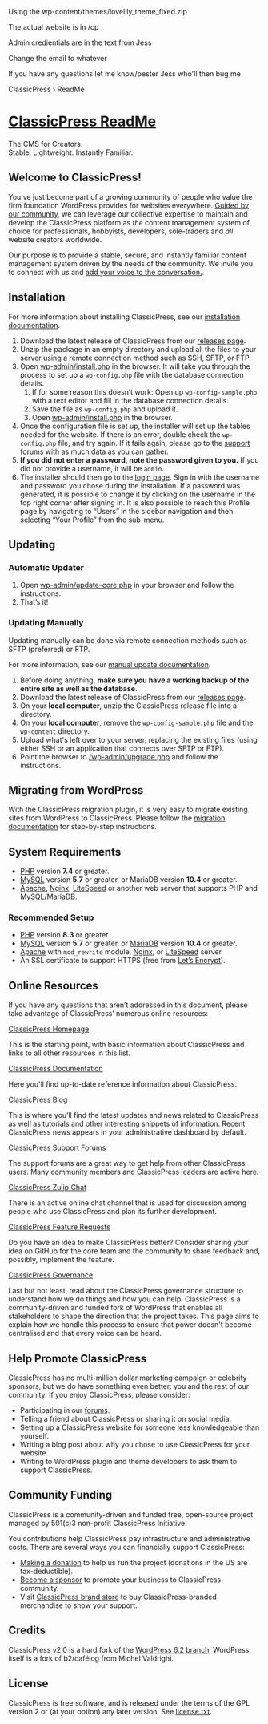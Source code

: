 Using the wp-content/themes/lovelily_theme_fixed.zip

The actual website is in /cp

Admin credientials are in the text from Jess

Change the email to whatever

If you have any questions let me know/pester Jess who'll then bug me


ClassicPress › ReadMe 

[ClassicPress ReadMe](https://www.classicpress.net/)
====================================================

The CMS for Creators.  
Stable. Lightweight. Instantly Familiar.

Welcome to ClassicPress!
------------------------

You’ve just become part of a growing community of people who value the firm foundation WordPress provides for websites everywhere. [Guided by our community](https://www.classicpress.net/governance/), we can leverage our collective expertise to maintain and develop the ClassicPress platform as _the_ content management system of choice for professionals, hobbyists, developers, sole-traders and _all_ website creators worldwide.

Our purpose is to provide a stable, secure, and instantly familiar content management system driven by the needs of the community. We invite you to connect with us and [add your voice to the conversation.](#resources).

Installation
------------

For more information about installing ClassicPress, see our [installation documentation](https://docs.classicpress.net/installing-classicpress/).

1.  Download the latest release of ClassicPress from our [releases page](https://link.classicpress.net/releases/).
2.  Unzip the package in an empty directory and upload all the files to your server using a remote connection method such as SSH, SFTP, or FTP.
3.  Open [wp-admin/install.php](wp-admin/install.php) in the browser. It will take you through the process to set up a `wp-config.php` file with the database connection details.
    1.  If for some reason this doesn’t work: Open up `wp-config-sample.php` with a text editor and fill in the database connection details.
    2.  Save the file as `wp-config.php` and upload it.
    3.  Open [wp-admin/install.php](wp-admin/install.php) in the browser.
4.  Once the configuration file is set up, the installer will set up the tables needed for the website. If there is an error, double check the `wp-config.php` file, and try again. If it fails again, please go to the [support forums](https://forums.classicpress.net/c/support "ClassicPress support") with as much data as you can gather.
5.  **If you did not enter a password, note the password given to you.** If you did not provide a username, it will be `admin`.
6.  The installer should then go to the [login page](wp-login.php). Sign in with the username and password you chose during the installation. If a password was generated, it is possible to change it by clicking on the username in the top right corner after signing in. It is also possible to reach this Profile page by navigating to “Users” in the sidebar navigation and then selecting “Your Profile” from the sub-menu.

Updating
--------

### Automatic Updater

1.  Open [wp-admin/update-core.php](wp-admin/update-core.php) in your browser and follow the instructions.
2.  That’s it!

### Updating Manually

Updating manually can be done via remote connection methods such as SFTP (preferred) or FTP.

For more information, see our [manual update documentation](https://docs.classicpress.net/updating-classicpress/#updating-classicpress-manually).

1.  Before doing anything, **make sure you have a working backup of the entire site as well as the database**.
2.  Download the latest release of ClassicPress from our [releases page](https://link.classicpress.net/releases/).
3.  On your **local computer**, unzip the ClassicPress release file into a directory.
4.  On your **local computer**, remove the `wp-config-sample.php` file and the `wp-content` directory.
5.  Upload what's left over to your server, replacing the existing files (using either SSH or an application that connects over SFTP or FTP).
6.  Point the browser to [/wp-admin/upgrade.php](wp-admin/upgrade.php) and follow the instructions.

Migrating from WordPress
------------------------

With the ClassicPress migration plugin, it is very easy to migrate existing sites from WordPress to ClassicPress. Please follow the [migration documentation](https://docs.classicpress.net/installing-classicpress/#migrate-classicpress) for step-by-step instructions.

System Requirements
-------------------

*   [PHP](https://secure.php.net/) version **7.4** or greater.
*   [MySQL](https://www.mysql.com/) version **5.7** or greater, or MariaDB version **10.4** or greater.
*   [Apache](https://httpd.apache.org/), [Nginx](https://nginx.org/en/), [LiteSpeed](https://www.litespeedtech.com/) or another web server that supports PHP and MySQL/MariaDB.

### Recommended Setup

*   [PHP](https://secure.php.net/) version **8.3** or greater.
*   [MySQL](https://www.mysql.com/) version **5.7** or greater, or [MariaDB](https://mariadb.org/) version **10.4** or greater.
*   [Apache](https://httpd.apache.org/) with `mod_rewrite` module, [Nginx](https://nginx.org/en/), or [LiteSpeed](https://www.litespeedtech.com/) server.
*   An SSL certificate to support HTTPS (free from [Let’s Encrypt](https://letsencrypt.org/)).

Online Resources
----------------

If you have any questions that aren’t addressed in this document, please take advantage of ClassicPress’ numerous online resources:

[ClassicPress Homepage](https://www.classicpress.net/)

This is the starting point, with basic information about ClassicPress and links to all other resources in this list.

[ClassicPress Documentation](https://docs.classicpress.net/)

Here you'll find up-to-date reference information about ClassicPress.

[ClassicPress Blog](https://www.classicpress.net/blog/)

This is where you’ll find the latest updates and news related to ClassicPress as well as tutorials and other interesting snippets of information. Recent ClassicPress news appears in your administrative dashboard by default.

[ClassicPress Support Forums](https://forums.classicpress.net/c/support)

The support forums are a great way to get help from other ClassicPress users. Many community members and ClassicPress leaders are active here.

[ClassicPress Zulip Chat](https://www.classicpress.net/join-zulip/)

There is an active online chat channel that is used for discussion among people who use ClassicPress and plan its further development.

[ClassicPress Feature Requests](https://github.com/ClassicPress/ClassicPress/issues/new/choose)

Do you have an idea to make ClassicPress better? Consider sharing your idea on GitHub for the core team and the community to share feedback and, possibly, implement the feature.

[ClassicPress Governance](https://www.classicpress.net/governance/)

Last but not least, read about the ClassicPress governance structure to understand how we do things and how you can help. ClassicPress is a community-driven and funded fork of WordPress that enables all stakeholders to shape the direction that the project takes. This page aims to explain how we handle this process to ensure that power doesn't become centralised and that every voice can be heard.

Help Promote ClassicPress
-------------------------

ClassicPress has no multi-million dollar marketing campaign or celebrity sponsors, but we do have something even better: you and the rest of our community. If you enjoy ClassicPress, please consider:

*   Participating in our [forums](https://forums.classicpress.net/).
*   Telling a friend about ClassicPress or sharing it on social media.
*   Setting up a ClassicPress website for someone less knowledgeable than yourself.
*   Writing a blog post about why you chose to use ClassicPress for your website.
*   Writing to WordPress plugin and theme developers to ask them to support ClassicPress.

Community Funding
-----------------

ClassicPress is a community-driven and funded free, open-source project managed by 501(c)3 non-profit ClassicPress Initiative.

You contributions help ClassicPress pay infrastructure and administrative costs. There are several ways you can financially support ClassicPress:

*   [Making a donation](https://opencollective.com/classicpress) to help us run the project (donations in the US are tax-deductible).
*   [Become a sponsor](https://www.classicpress.net/sponsors/) to promote your business to ClassicPress community.
*   Visit [ClassicPress brand store](https://link.classicpress.net/merchandise/) to buy ClassicPress-branded merchandise to show your support.

Credits
-------

ClassicPress v2.0 is a hard fork of the [WordPress 6.2 branch](https://wordpress.org/download/releases/). WordPress itself is a fork of b2/cafélog from Michel Valdrighi.

License
-------

ClassicPress is free software, and is released under the terms of the GPL version 2 or (at your option) any later version. See [license.txt](license.txt).